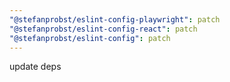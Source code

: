 ```yaml
---
"@stefanprobst/eslint-config-playwright": patch
"@stefanprobst/eslint-config-react": patch
"@stefanprobst/eslint-config": patch
---
```


update deps
